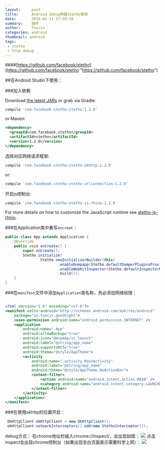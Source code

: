 ```yaml
---
layout:     post
title:      Android debug神器Stetho使用
date:       2016-01-11 17:59:18
summary:    插件
author:     Tneciv
categories: android
thumbnail: android
tags:
 - stetho
 - http debug
---
```




####[https://github.com/facebook/stetho](https://github.com/facebook/stetho "https://github.com/facebook/stetho")

##在Android Studio下使用：

###加入依赖

Download [the latest JARs](https://github.com/facebook/stetho/releases/latest) or grab via Gradle:
```groovy
compile 'com.facebook.stetho:stetho:1.2.0'
```
or Maven:
```xml
<dependency>
  <groupId>com.facebook.stetho</groupId>
  <artifactId>stetho</artifactId>
  <version>1.2.0</version>
</dependency>
```

选择对应网络请求框架:

```groovy
compile 'com.facebook.stetho:stetho-okhttp:1.2.0'
```
or:
```groovy
compile 'com.facebook.stetho:stetho-urlconnection:1.2.0'
```

开启js控制台:

```groovy
compile 'com.facebook.stetho:stetho-js-rhino:1.2.0'
```
For more details on how to customize the JavaScript runtime see [stetho-js-rhino](stetho-js-rhino/).


###在Application类中重写`oncreat`：


```java
public class App extends Application {
    @Override
    public void onCreate() {
        super.onCreate();
        Stetho.initialize(
                Stetho.newInitializerBuilder(this)
                        .enableDumpapp(Stetho.defaultDumperPluginsProvider(this))
                        .enableWebKitInspector(Stetho.defaultInspectorModulesProvider(this))
                        .build());
    }
}
```

###在`manifest`文件中添加`Application`类名称，务必添加网络权限：

```xml

<?xml version="1.0" encoding="utf-8"?>
<manifest xmlns:android="http://schemas.android.com/apk/res/android"
    package="io.tneciv.goodnight">
    <uses-permission android:name="android.permission.INTERNET" />
    <application
        android:name=".App"
        android:allowBackup="true"
        android:icon="@mipmap/ic_launch"
        android:label="@string/app_name"
        android:supportsRtl="true"
        android:theme="@style/AppTheme">
        <activity
            android:name=".activity.MainActivity"
            android:label="@string/app_name"
            android:theme="@style/AppTheme.NoActionBar">
            <intent-filter>
                <action android:name="android.intent.action.MAIN" />
                <category android:name="android.intent.category.LAUNCHER" />
            </intent-filter>
        </activity>
    </application>
</manifest>

```

###在使用okhttp的位置开启：

```java
 OkHttpClient okHttpClient = new OkHttpClient();
 okHttpClient.networkInterceptors().add(new StethoInterceptor());

```

debug方式：
在chrome地址栏输入chrome://inspect/，会出现如图：
![](http://i.imgur.com/LyNcnFS.png)
点击inspect会出现chrome控制台（如果出现空白页面表示需要科学上网）：
![](http://i.imgur.com/mkhD7D7.jpg)

